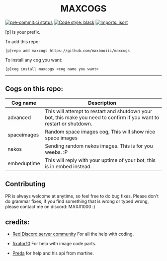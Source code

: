 <h1 align="center">MAXCOGS</h1>

[![pre-commit.ci status](https://results.pre-commit.ci/badge/github/maxbooiii/maxcogs/master.svg)](https://results.pre-commit.ci/latest/github/maxbooiii/maxcogs/master)
[![Code style: black](https://img.shields.io/badge/code%20style-black-000000.svg)](https://github.com/psf/black)
[![Imports: isort](https://img.shields.io/badge/%20imports-isort-%231674b1?style=flat&labelColor=ef8336)](https://pycqa.github.io/isort/)

[p] is your prefix.

To add this repo: 

```
[p]repo add maxcogs https://github.com/maxbooiii/maxcogs
```

To install any cog you want:

```
[p]cog install maxcogs <cog name you want>
```
---------------------------------------------------------------
## Cogs on this repo: 
<table>
<thead>
<tr>
<th>Cog name</th>
<th>Description</th>
</tr>
</thead>
<tbody>
<tr>
<td>advanced</td>
<td>This will attempt to restart and shutdown your bot, this make you need to confirm if you want to restart or shutdown.</td>
</tr>
<td>spaceimages</td>
<td>Random space images cog, This will show nice space images</td>
</tr>
<td>nekos</td>
<td>Sending random nekos images. This is for you weebs. :P</td>
</tr>
<td>embeduptime</td>
<td>This will reply with your uptime of your bot, this is in embed instead.</td>
</tr>
</tbody>
</table>

## Contributing
PR is always welcome at anytime, so feel free to do bug fixes. Please don't do grammar fixes, if you find something that is wrong or typed wrong, please contact me on discord: MAX#1000 :)



## credits:
- [Red Discord server community](https://discord.gg/red) For all the help with coding. 

- [fixator10](https://github.com/fixator10/Fixator10-Cogs) For help with image code parts.

- [Preda](https://github.com/PredaaA/predacogs) for help and his api from martine.
